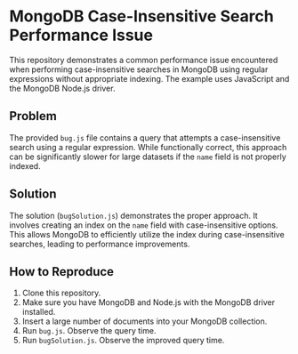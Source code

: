 # MongoDB Case-Insensitive Search Performance Issue

This repository demonstrates a common performance issue encountered when performing case-insensitive searches in MongoDB using regular expressions without appropriate indexing.  The example uses JavaScript and the MongoDB Node.js driver.

## Problem

The provided `bug.js` file contains a query that attempts a case-insensitive search using a regular expression.  While functionally correct, this approach can be significantly slower for large datasets if the `name` field is not properly indexed.

## Solution

The solution (`bugSolution.js`) demonstrates the proper approach. It involves creating an index on the `name` field with case-insensitive options. This allows MongoDB to efficiently utilize the index during case-insensitive searches, leading to performance improvements.

## How to Reproduce

1. Clone this repository.
2. Make sure you have MongoDB and Node.js with the MongoDB driver installed.
3. Insert a large number of documents into your MongoDB collection.
4. Run `bug.js`. Observe the query time.
5. Run `bugSolution.js`. Observe the improved query time.